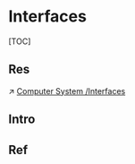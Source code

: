 # Interfaces

[TOC]



## Res
↗ [Computer System /Interfaces](../../../../🧬%20Computer%20System/Computer%20Interfaces%20&%20Hardware%20Drivers/Computer%20Interfaces%20&%20Hardware%20Drivers.md)



## Intro


## Ref


